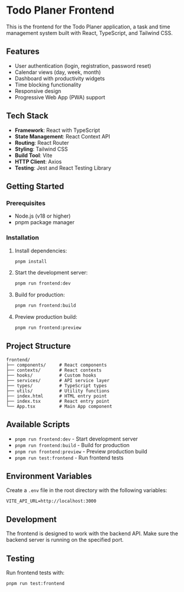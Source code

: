 # Todo Planer Frontend

This is the frontend for the Todo Planer application, a task and time management system built with React, TypeScript, and Tailwind CSS.

## Features

- User authentication (login, registration, password reset)
- Calendar views (day, week, month)
- Dashboard with productivity widgets
- Time blocking functionality
- Responsive design
- Progressive Web App (PWA) support

## Tech Stack

- **Framework**: React with TypeScript
- **State Management**: React Context API
- **Routing**: React Router
- **Styling**: Tailwind CSS
- **Build Tool**: Vite
- **HTTP Client**: Axios
- **Testing**: Jest and React Testing Library

## Getting Started

### Prerequisites

- Node.js (v18 or higher)
- pnpm package manager

### Installation

1. Install dependencies:
   ```bash
   pnpm install
   ```

2. Start the development server:
   ```bash
   pnpm run frontend:dev
   ```

3. Build for production:
   ```bash
   pnpm run frontend:build
   ```

4. Preview production build:
   ```bash
   pnpm run frontend:preview
   ```

## Project Structure

```
frontend/
├── components/     # React components
├── contexts/       # React contexts
├── hooks/          # Custom hooks
├── services/       # API service layer
├── types/          # TypeScript types
├── utils/          # Utility functions
├── index.html      # HTML entry point
├── index.tsx       # React entry point
└── App.tsx         # Main App component
```

## Available Scripts

- `pnpm run frontend:dev` - Start development server
- `pnpm run frontend:build` - Build for production
- `pnpm run frontend:preview` - Preview production build
- `pnpm run test:frontend` - Run frontend tests

## Environment Variables

Create a `.env` file in the root directory with the following variables:

```
VITE_API_URL=http://localhost:3000
```

## Development

The frontend is designed to work with the backend API. Make sure the backend server is running on the specified port.

## Testing

Run frontend tests with:
```bash
pnpm run test:frontend
```